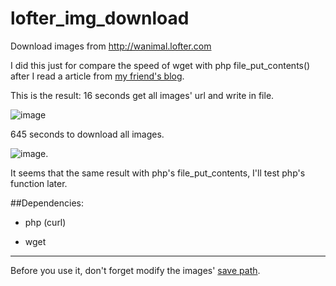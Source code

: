 lofter_img_download
===================

Download images from http://wanimal.lofter.com

I did this just for compare the speed of wget with php file_put_contents() after I read a article from [my friend's blog](http://t.cn/RvoAou0).

This is the result:
16 seconds get all images' url and write in file.

![image](http://webtest.qiniudn.com/getUrl.png)

645 seconds to download all images.

![image](http://webtest.qiniudn.com/wget.png).


It seems that the same result with php's file_put_contents, I'll test php's function later.

##Dependencies:

- php (curl)

- wget

---

Before you use it, don't forget modify the images' [save path](https://github.com/keith3/lofter_img_download/blob/master/wgetImg.sh#L8).
